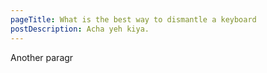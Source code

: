 ```yaml
---
pageTitle: What is the best way to dismantle a keyboard
postDescription: Acha yeh kiya.
---
```

Another paragr